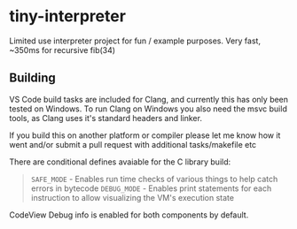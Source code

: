 # tiny-interpreter
Limited use interpreter project for fun / example purposes. Very fast, ~350ms for recursive fib(34)

## Building
VS Code build tasks are included for Clang, and currently this has only been tested on Windows.
To run Clang on Windows you also need the msvc build tools, as Clang uses it's standard headers and linker.

If you build this on another platform or compiler please let me know how it went and/or submit a pull request with additional tasks/makefile etc

There are conditional defines avaiable for the C library build:
> `SAFE_MODE` - Enables run time checks of various things to help catch errors in bytecode
> `DEBUG_MODE` - Enables print statements for each instruction to allow visualizing the VM's execution state

CodeView Debug info is enabled for both components by default.
